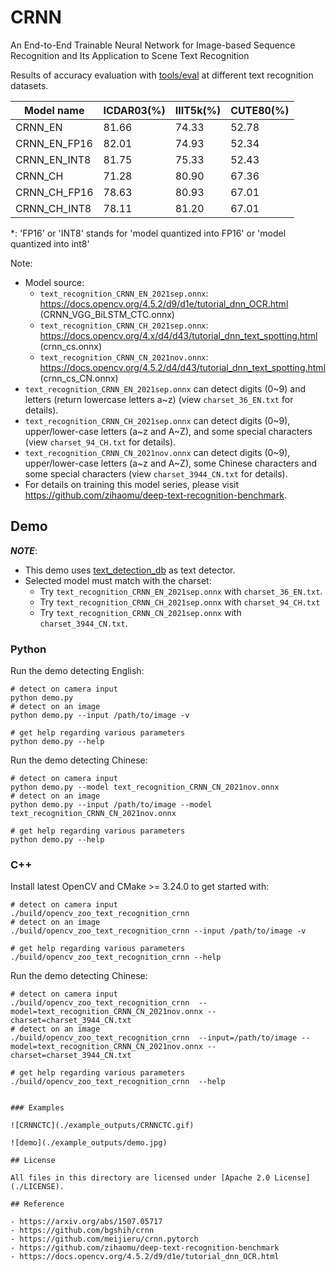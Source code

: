 # CRNN

An End-to-End Trainable Neural Network for Image-based Sequence Recognition and Its Application to Scene Text Recognition

Results of accuracy evaluation with [tools/eval](../../tools/eval) at different text recognition datasets.

| Model name   | ICDAR03(%) | IIIT5k(%) | CUTE80(%) |
| ------------ | ---------- | --------- | --------- |
| CRNN_EN      | 81.66      | 74.33     | 52.78     |
| CRNN_EN_FP16 | 82.01      | 74.93     | 52.34     |
| CRNN_EN_INT8 | 81.75      | 75.33     | 52.43     |
| CRNN_CH      | 71.28      | 80.90     | 67.36     |
| CRNN_CH_FP16 | 78.63      | 80.93     | 67.01     |
| CRNN_CH_INT8 | 78.11      | 81.20     | 67.01     |

\*: 'FP16' or 'INT8' stands for 'model quantized into FP16' or 'model quantized into int8'

Note:

- Model source:
  - `text_recognition_CRNN_EN_2021sep.onnx`: https://docs.opencv.org/4.5.2/d9/d1e/tutorial_dnn_OCR.html (CRNN_VGG_BiLSTM_CTC.onnx)
  - `text_recognition_CRNN_CH_2021sep.onnx`: https://docs.opencv.org/4.x/d4/d43/tutorial_dnn_text_spotting.html (crnn_cs.onnx)
  - `text_recognition_CRNN_CN_2021nov.onnx`: https://docs.opencv.org/4.5.2/d4/d43/tutorial_dnn_text_spotting.html (crnn_cs_CN.onnx)
- `text_recognition_CRNN_EN_2021sep.onnx` can detect digits (0\~9) and letters (return lowercase letters a\~z) (view `charset_36_EN.txt` for details).
- `text_recognition_CRNN_CH_2021sep.onnx` can detect digits (0\~9), upper/lower-case letters (a\~z and A\~Z), and some special characters (view `charset_94_CH.txt` for details).
- `text_recognition_CRNN_CN_2021nov.onnx` can detect digits (0\~9), upper/lower-case letters (a\~z and A\~Z), some Chinese characters and some special characters (view `charset_3944_CN.txt` for details).
- For details on training this model series, please visit https://github.com/zihaomu/deep-text-recognition-benchmark.

## Demo

***NOTE***:

- This demo uses [text_detection_db](../text_detection_db) as text detector.
- Selected model must match with the charset:
  - Try `text_recognition_CRNN_EN_2021sep.onnx` with `charset_36_EN.txt`.
  - Try `text_recognition_CRNN_CH_2021sep.onnx` with `charset_94_CH.txt`
  - Try `text_recognition_CRNN_CN_2021sep.onnx` with `charset_3944_CN.txt`.

### Python

Run the demo detecting English:

```shell
# detect on camera input
python demo.py
# detect on an image
python demo.py --input /path/to/image -v

# get help regarding various parameters
python demo.py --help
```

Run the demo detecting Chinese:

```shell
# detect on camera input
python demo.py --model text_recognition_CRNN_CN_2021nov.onnx
# detect on an image
python demo.py --input /path/to/image --model text_recognition_CRNN_CN_2021nov.onnx

# get help regarding various parameters
python demo.py --help
```
### C++

Install latest OpenCV and CMake >= 3.24.0 to get started with:

```shell
# detect on camera input
./build/opencv_zoo_text_recognition_crnn 
# detect on an image
./build/opencv_zoo_text_recognition_crnn --input /path/to/image -v

# get help regarding various parameters
./build/opencv_zoo_text_recognition_crnn --help
```

Run the demo detecting Chinese:

```shell
# detect on camera input
./build/opencv_zoo_text_recognition_crnn  --model=text_recognition_CRNN_CN_2021nov.onnx --charset=charset_3944_CN.txt
# detect on an image
./build/opencv_zoo_text_recognition_crnn  --input=/path/to/image --model=text_recognition_CRNN_CN_2021nov.onnx --charset=charset_3944_CN.txt

# get help regarding various parameters
./build/opencv_zoo_text_recognition_crnn  --help


### Examples

![CRNNCTC](./example_outputs/CRNNCTC.gif)

![demo](./example_outputs/demo.jpg)

## License

All files in this directory are licensed under [Apache 2.0 License](./LICENSE).

## Reference

- https://arxiv.org/abs/1507.05717
- https://github.com/bgshih/crnn
- https://github.com/meijieru/crnn.pytorch
- https://github.com/zihaomu/deep-text-recognition-benchmark
- https://docs.opencv.org/4.5.2/d9/d1e/tutorial_dnn_OCR.html
